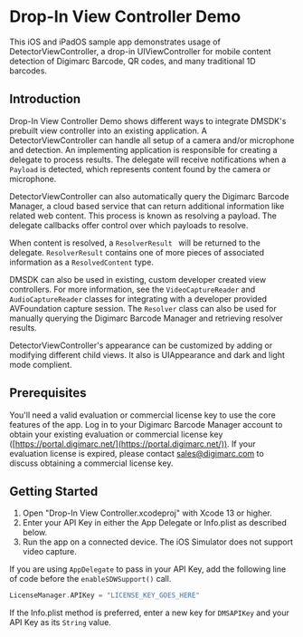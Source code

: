 Drop-In View Controller Demo
================

This iOS and iPadOS sample app demonstrates usage of DetectorViewController, a drop-in UIViewController for mobile content detection of Digimarc Barcode, QR codes, and many traditional 1D barcodes.

## Introduction

Drop-In View Controller Demo shows different ways to integrate DMSDK's prebuilt view controller into an existing application. A DetectorViewController can handle all setup of a camera and/or microphone and detection. An implementing application is responsible for creating a delegate to process results. The delegate will receive notifications when a ```Payload``` is detected, which represents content found by the camera or microphone.

DetectorViewController can also automatically query the Digimarc Barcode Manager, a cloud based service that can return additional information like related web content. This process is known as resolving a payload. The delegate callbacks offer control over which payloads to resolve.

When content is resolved, a ```ResolverResult ``` will be returned to the delegate. ```ResolverResult``` contains one of more pieces of associated information as a ```ResolvedContent``` type.

DMSDK can also be used in existing, custom developer created view controllers. For more information, see the ```VideoCaptureReader``` and ```AudioCaptureReader``` classes for integrating with a developer provided AVFoundation capture session. The ```Resolver``` class can also be used for manually querying the Digimarc Barcode Manager and retrieving resolver results.

DetectorViewController's appearance can be customized by adding or modifying different child views. It also is UIAppearance and dark and light mode complient.

## Prerequisites

You'll need a valid evaluation or commercial license key to use the core features of the app. Log in to your Digimarc Barcode Manager account to obtain your existing evaluation or commercial license key ([https://portal.digimarc.net/](https://portal.digimarc.net/)). If your evaluation license is expired, please contact [sales@digimarc.com](mailto:sales@digimarc.com) to discuss obtaining a commercial license key.

## Getting Started

1. Open "Drop-In View Controller.xcodeproj" with Xcode 13 or higher.
2. Enter your API Key in either the App Delegate or Info.plist as described below.
3. Run the app on a connected device. The iOS Simulator does not support video capture.

If you are using `AppDelegate` to pass in your API Key, add the following line of code before the `enableSDWSupport()` call.

```swift
LicenseManager.APIKey = "LICENSE_KEY_GOES_HERE"
```
If the Info.plist method is preferred, enter a new key for `DMSAPIKey` and your API Key as its `String` value.
